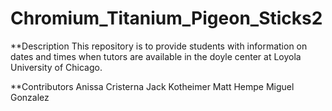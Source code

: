 # Chromium_Titanium_Pigeon_Sticks2
**Description
This repository is to provide students with information on dates and times when tutors are available in the doyle center at Loyola University of Chicago.

**Contributors
Anissa Cristerna
Jack Kotheimer
Matt Hempe
Miguel Gonzalez
